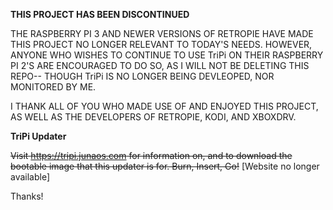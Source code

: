 **THIS PROJECT HAS BEEN DISCONTINUED**

THE RASPBERRY PI 3 AND NEWER VERSIONS OF RETROPIE HAVE MADE THIS PROJECT NO LONGER RELEVANT TO TODAY'S NEEDS.
HOWEVER, ANYONE WHO WISHES TO CONTINUE TO USE TriPi ON THEIR RASPBERRY PI 2'S ARE ENCOURAGED TO DO SO, AS I WILL NOT BE DELETING THIS REPO-- THOUGH TriPi IS NO LONGER BEING DEVLEOPED, NOR MONITORED BY ME.

I THANK ALL OF YOU WHO MADE USE OF AND ENJOYED THIS PROJECT, AS WELL AS THE DEVELOPERS OF RETROPIE, KODI, AND XBOXDRV.



**TriPi Updater**


~~Visit https://tripi.junaos.com for information on, and to download the bootable image that this updater is for. Burn, Insert, Go!~~
[Website no longer available]

Thanks!
